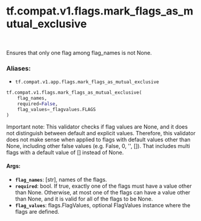 <div itemscope itemtype="http://developers.google.com/ReferenceObject">
<meta itemprop="name" content="tf.compat.v1.flags.mark_flags_as_mutual_exclusive" />
<meta itemprop="path" content="Stable" />
</div>

# tf.compat.v1.flags.mark_flags_as_mutual_exclusive

<!-- Insert buttons -->

<table class="tfo-notebook-buttons tfo-api" align="left">
</table>



<!-- Start diff -->
Ensures that only one flag among flag_names is not None.

### Aliases:

* `tf.compat.v1.app.flags.mark_flags_as_mutual_exclusive`


``` python
tf.compat.v1.flags.mark_flags_as_mutual_exclusive(
    flag_names,
    required=False,
    flag_values=_flagvalues.FLAGS
)
```



<!-- Placeholder for "Used in" -->

Important note: This validator checks if flag values are None, and it does not
distinguish between default and explicit values. Therefore, this validator
does not make sense when applied to flags with default values other than None,
including other false values (e.g. False, 0, '', []). That includes multi
flags with a default value of [] instead of None.

#### Args:


* <b>`flag_names`</b>: [str], names of the flags.
* <b>`required`</b>: bool. If true, exactly one of the flags must have a value other
    than None. Otherwise, at most one of the flags can have a value other
    than None, and it is valid for all of the flags to be None.
* <b>`flag_values`</b>: flags.FlagValues, optional FlagValues instance where the flags
    are defined.